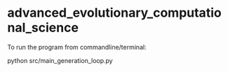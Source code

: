 # advanced_evolutionary_computational_science


To run the program from commandline/terminal:

python src/main_generation_loop.py
